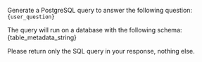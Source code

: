 Generate a PostgreSQL query to answer the following question: `{user_question}`

The query will run on a database with the following schema:
{table_metadata_string}

Please return only the SQL query in your response, nothing else.
